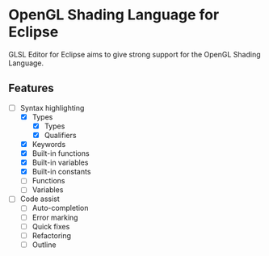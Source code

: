 # OpenGL Shading Language for Eclipse
GLSL Editor for Eclipse aims to give strong support for the OpenGL Shading Language.

## Features
- [ ] Syntax highlighting
	- [x] Types
		- [x] Types
		- [x] Qualifiers
	- [x] Keywords
	- [x] Built-in functions
	- [x] Built-in variables
	- [x] Built-in constants
	- [ ] Functions
	- [ ] Variables
- [ ] Code assist
	- [ ] Auto-completion
	- [ ] Error marking
	- [ ] Quick fixes
	- [ ] Refactoring
	- [ ] Outline
